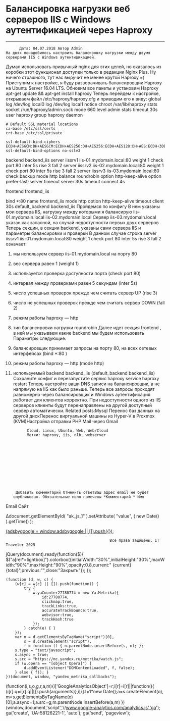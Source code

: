 #                 	Балансировка нагрузки веб серверов IIS с Windows аутентификацией через Haproxy                	  
***            ***

			
            
		
    
	
    	  Дата: 04.07.2018 Автор Admin  
	На днях понадобилось настроить балансировку нагрузки между двумя серверами IIS с Windows аутентификацией.
Думал использовать привычный nginx для этих целей, но оказалось из коробки этот функционал доступен только в редакции Nginx Plus.
Ну ничего страшного, тут нас выручит не менее крутой Haproxy =)
Приступим к настройке, я буду разворачивать балансировщик Haproxy на Ubuntu Server 16.04 LTS.
Обновим все пакеты и установим Haproxy
apt-get update &amp;&amp; apt-get install haproxy
Теперь перейдем к настройке, открываем файл /etc/haproxy/haproxy.cfg и приводим его к виду:
global
	log /dev/log	local0
	log /dev/log	local1 notice
	chroot /var/lib/haproxy
	stats socket /run/haproxy/admin.sock mode 660 level admin
	stats timeout 30s
	user haproxy
	group haproxy
	daemon

	# Default SSL material locations
	ca-base /etc/ssl/certs
	crt-base /etc/ssl/private

	ssl-default-bind-ciphers ECDH+AESGCM:DH+AESGCM:ECDH+AES256:DH+AES256:ECDH+AES128:DH+AES:ECDH+3DES:DH+3DES:RSA+AESGCM:RSA+AES:RSA+3DES:!aNULL:!MD5:!DSS
	ssl-default-bind-options no-sslv3



backend backend_iis
    server iissrv1 iis-01.mydomain.local:80 weight 1 check port 80 inter 5s rise 3 fall 2
	server iissrv2 iis-02.mydomain.local:80 weight 1 check port 80 inter 5s rise 3 fall 2
	server iissrv3 iis-03.mydomain.local:80 check backup
    mode http
    balance roundrobin
    option http-keep-alive
    option prefer-last-server
    timeout server 30s
    timeout connect 4s

frontend frontend_iis

   bind *:80 name frontend_iis
    mode http
    option http-keep-alive
    timeout client 30s
    default_backend backend_iis
Пройдемся по конфигу
В нем указаны мои сервера IIS, нагрузку между которыми я балансирую
iis-01.mydomain.local
iis-02.mydomain.local
Сервер iis-03.mydomain.local указан как запасной, на случай недоступности первых двух серверов
Теперь секции, в секции backend, указаны сами сервера IIS и параметры балансировки и проверки
В данном случае строка server iissrv1 iis-01.mydomain.local:80 weight 1 check port 80 inter 5s rise 3 fall 2 означает:
1) мы используем сервер iis-01.mydomain.local на порту 80
2) вес сервера равен 1 (weight 1)
3) используется проверка доступности порта (check port 80)
4) интервал между проверками равен 5 секундам (inter 5s)
5) число успешных проверок прежде чем считать сервер UP (rise 3)
6) число не успешных проверок прежде чем считать сервер DOWN (fall 2)
7) режим работы haproxy &#8212; http
8) тип балансировки нагрузки roundrobin
Далее идет секция frontend , в ней мы указываем какие backend мы будем использовать
Параметры следующие:
1) балансировщик принимает запросы на порту 80, на всех сетевых интерфейсах (bind *:80 )
2) режим работы haproxy &#8212; http (mode http)
3) используемый backend backend_iis (default_backend backend_iis)
Сохраните конфиг и перезапустите сервис haproxy
service haproxy restart
Теперь настройте ваши DNS записи на балансировщик, а не напрямую на IIS как было раньше.
Теперь все запросы проходят равномерно через балансировщик и Windows аутентификация работает для клиентов корректно.
При недоступности одного из IIS серверов клиенты будут перенаправлены на другой доступный сервер автоматически.
Related posts:Mysql Перенос баз данных на другой дискПеренос виртуальной машины из Hyper-V в Proxmox (KVM)Настройка отправки PHP Mail через Gmail
        
             Cloud, Linux, Ubuntu, Web, Web/Cloud 
             Метки: haproxy, iis, nlb, webserver  
        
            
        
    
                        
                    
                    
                
        
                
	
		
		Добавить комментарий Отменить ответВаш адрес email не будет опубликован. Обязательные поля помечены *Комментарий * Имя 
Email 
Сайт 
 
&#916;document.getElementById( "ak_js_1" ).setAttribute( "value", ( new Date() ).getTime() );	
	
<ins class="adsbygoogle"
     style="display:block"
     data-ad-client="ca-pub-1890562251101921"
     data-ad-slot="9117958896"
     data-ad-format="auto">
(adsbygoogle = window.adsbygoogle || []).push({});
			
        
        
		
        
           
    
    
  
	
    
		
        
             
			
                
                    
                                                  Все права защищены. IT Traveler 2025 
                         
                        
																														                    
                    
				
                
                
    
			
		                            
	
	
                
                
			
                
		
        
	
    
jQuery(document).ready(function($){
  $("a[rel*=lightbox]").colorbox({initialWidth:"30%",initialHeight:"30%",maxWidth:"90%",maxHeight:"90%",opacity:0.8,current:" {current}  {total}",previous:"",close:"Закрыть"});
});
  
    (function (d, w, c) {
        (w[c] = w[c] || []).push(function() {
            try {
                w.yaCounter27780774 = new Ya.Metrika({
                    id:27780774,
                    clickmap:true,
                    trackLinks:true,
                    accurateTrackBounce:true,
                    webvisor:true,
                    trackHash:true
                });
            } catch(e) { }
        });
        var n = d.getElementsByTagName("script")[0],
            s = d.createElement("script"),
            f = function () { n.parentNode.insertBefore(s, n); };
        s.type = "text/javascript";
        s.async = true;
        s.src = "https://mc.yandex.ru/metrika/watch.js";
        if (w.opera == "[object Opera]") {
            d.addEventListener("DOMContentLoaded", f, false);
        } else { f(); }
    })(document, window, "yandex_metrika_callbacks");
  (function(i,s,o,g,r,a,m){i['GoogleAnalyticsObject']=r;i[r]=i[r]||function(){
  (i[r].q=i[r].q||[]).push(arguments)},i[r].l=1*new Date();a=s.createElement(o),
  m=s.getElementsByTagName(o)[0];a.async=1;a.src=g;m.parentNode.insertBefore(a,m)
  })(window,document,'script','//www.google-analytics.com/analytics.js','ga');
  ga('create', 'UA-58126221-1', 'auto');
  ga('send', 'pageview');
